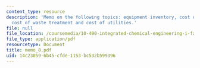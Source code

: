 ```yaml
---
content_type: resource
description: 'Memo on the following topics: equipment inventory, cost of raw materials,
  cost of waste treatment and cost of utilities.'
file: null
file_location: /coursemedia/10-490-integrated-chemical-engineering-i-fall-2006/14c230596b45cfde1153bc532b599396_memo_8.pdf
file_type: application/pdf
resourcetype: Document
title: memo_8.pdf
uid: 14c23059-6b45-cfde-1153-bc532b599396
---
```

